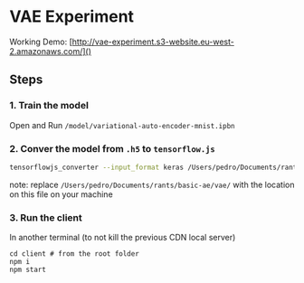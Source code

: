 # VAE Experiment

Working Demo: [http://vae-experiment.s3-website.eu-west-2.amazonaws.com/]()

## Steps

### 1. Train the model

Open and Run `/model/variational-auto-encoder-mnist.ipbn`

### 2. Conver the model from `.h5` to `tensorflow.js`

```bash
tensorflowjs_converter --input_format keras /Users/pedro/Documents/rants/basic-ae/vae/model/decoder_mlp_mnist.h5 /Users/pedro/Documents/rants/basic-ae/vae/model
```

note: replace `/Users/pedro/Documents/rants/basic-ae/vae/` with the location on this file on your machine

### 3. Run the client

In another terminal (to not kill the previous CDN local server)
```
cd client # from the root folder
npm i
npm start
```
